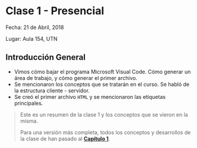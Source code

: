 # Clase 1 - Presencial

Fecha: 21 de Abril, 2018

Lugar: Aula 154, UTN

## Introducción General

* Vimos cómo bajar el programa Microsoft Visual Code. Cómo generar un área de trabajo, y cómo generar el primer archivo.
* Se mencionaron los conceptos que se tratarán en el curso. Se habló de la estructura cliente - servidor.
* Se creó el primer archivo `HTML` y se mencionaron las etiquetas principales.

> Este es un resumen de la clase 1 y los conceptos que se vieron en la misma.
>
> Para una versión más completa, todos los conceptos y desarrollos de la clase de han pasado al **[Capítulo 1](/capitulo1.md)**.
